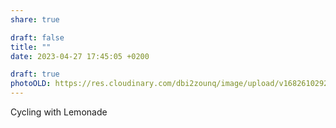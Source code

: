 ```yaml
---
share: true

draft: false
title: ""
date: 2023-04-27 17:45:05 +0200

draft: true
photoOLD: https://res.cloudinary.com/dbi2zounq/image/upload/v1682610292/sisw3fp4nxnt8t1l11zz.jpg
---
```


Cycling with Lemonade
